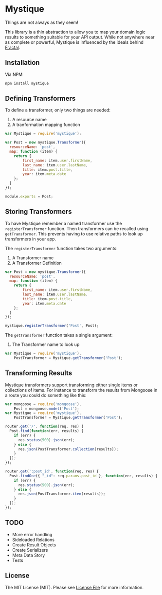 # Mystique

Things are not always as they seem!

This library is a thin abstraction to allow you to map your domain logic results to something suitable for your API output.
While not anywhere near as complete or powerful, Mystique is influenced by the ideals behind [Fractal](http://fractal.thephpleague.com).

## Installation

Via NPM

```sh
npm install mystique
```

## Defining Transformers

To define a transformer, only two things are needed:

1. A resource name
2. A tranformation mapping function

```js
var Mystique = require('mystique');

var Post = new mystique.Transformer({
  resourceName: 'post',
  map: function (item) {
    return {
        first_name: item.user.firstName,
        last_name: item.user.lastName,
        title: item.post.title,
        year: item.meta.date
    };
  }
});

module.exports = Post;
```


## Storing Transformers

To have Mystique remember a named transformer use the `registerTransformer` function.
Then transformers can be recalled using `getTransformer`.
This prevents having to use relative paths to look up transformers in your app.

The `registerTransformer` function takes two arguments:

1. A Transformer name
2. A Transformer Definition

```js
var Post = new mystique.Transformer({
  resourceName: 'post',
  map: function (item) {
    return {
        first_name: item.user.firstName,
        last_name: item.user.lastName,
        title: item.post.title,
        year: item.meta.date
    };
  }
});

mystique.registerTransformer('Post', Post);
```

The `getTransformer` function takes a single argument:

1. The Transformer name to look up

```js
var Mystique = require('mystique'),
    PostTransformer = Mystique.getTransformer('Post');
```

## Transforming Results

Mystique transformers support transforming either single items or collections of items.
For instance to transform the results from Mongoose in a route you could do something like this:

```js
var mongoose = require('mongoose'),
    Post = mongoose.model('Post');
var Mystique = require('mystique'),
    PostTransformer = Mystique.getTransformer('Post');

router.get('/', function(req, res) {
  Post.find(function(err, results) {
    if (err) {
      res.status(500).json(err);
    } else {
      res.json(PostTransformer.collection(results));
    }
  });
});

router.get(':post_id', function(req, res) {
  Post.findOne({ "_id": req.params.post_id }, function(err, results) {
    if (err) {
      res.status(500).json(err);
    } else {
      res.json(PostTransformer.item(results));
    }
  });
});
```

## TODO

* More error handling
* Sideloaded Relations
* Create Result Objects
* Create Serializers
* Meta Data Story
* Tests

## License

The MIT License (MIT). Please see [License File](LICENSE) for more information.
